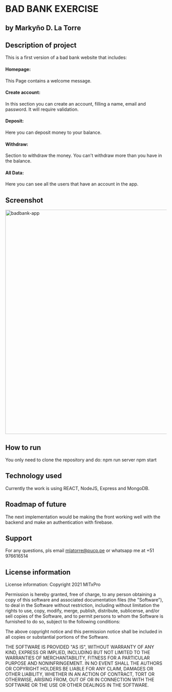 # BAD BANK EXERCISE
## by Markyño D. La Torre

## Description of project
This is a first version of a bad bank website that includes:

#### Homepage:
This Page contains a welcome message.
#### Create account:
In this section you can create an account, filling a name, email and password. It will require validation.
#### Deposit:
Here you can deposit money to your balance.
#### Withdraw:
Section to withdraw the money. You can't withdraw more than you have in the balance.
#### All Data:
Here you can see all the users that have an account in the app.

## Screenshot
<img width="700" alt="badbank-app" src="https://user-images.githubusercontent.com/78828172/127223698-173a5d89-78a7-4f21-b124-2f561fc88bae.png">

## How to run
You only need to clone the repository and do:
npm run server
npm start

## Technology used
Currently the work is using REACT, NodeJS, Express and MongoDB.

## Roadmap of future
The next implementation would be making the front working well with the backend and make an authentication with firebase.

## Support
For any questions, pls email mlatorre@pucp.pe or whatsapp me at +51 976616514

## License information
License information: Copyright 2021 MITxPro

Permission is hereby granted, free of charge, to any person obtaining a copy of this software and associated documentation files (the "Software"), to deal in the Software without restriction, including without limitation the rights to use, copy, modify, merge, publish, distribute, sublicense, and/or sell copies of the Software, and to permit persons to whom the Software is furnished to do so, subject to the following conditions:

The above copyright notice and this permission notice shall be included in all copies or substantial portions of the Software.

THE SOFTWARE IS PROVIDED "AS IS", WITHOUT WARRANTY OF ANY KIND, EXPRESS OR IMPLIED, INCLUDING BUT NOT LIMITED TO THE WARRANTIES OF MERCHANTABILITY, FITNESS FOR A PARTICULAR PURPOSE AND NONINFRINGEMENT. IN NO EVENT SHALL THE AUTHORS OR COPYRIGHT HOLDERS BE LIABLE FOR ANY CLAIM, DAMAGES OR OTHER LIABILITY, WHETHER IN AN ACTION OF CONTRACT, TORT OR OTHERWISE, ARISING FROM, OUT OF OR IN CONNECTION WITH THE SOFTWARE OR THE USE OR OTHER DEALINGS IN THE SOFTWARE.
